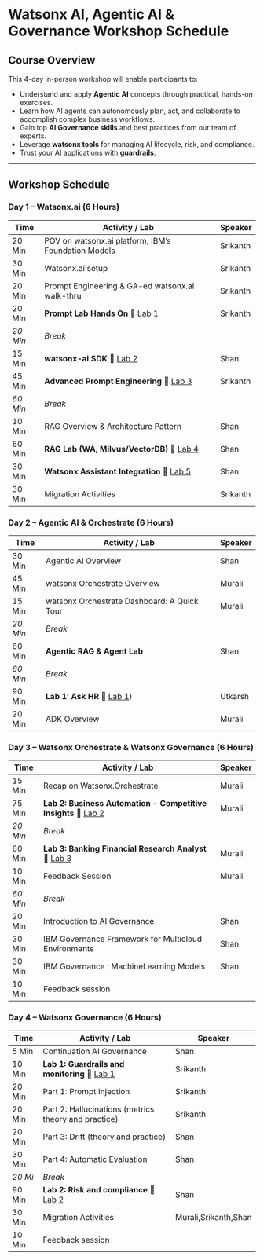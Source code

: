 # Watsonx AI, Agentic AI & Governance Workshop Schedule

## Course Overview
This 4-day in-person workshop will enable participants to:  
- Understand and apply **Agentic AI** concepts through practical, hands-on exercises.  
- Learn how AI agents can autonomously plan, act, and collaborate to accomplish complex business workflows.  
- Gain top **AI Governance skills** and best practices from our team of experts.  
- Leverage **watsonx tools** for managing AI lifecycle, risk, and compliance.  
- Trust your AI applications with **guardrails**.

---

## Workshop Schedule

### Day 1 – Watsonx.ai (6 Hours)
| Time | Activity / Lab | Speaker
|------|----------------|---------|
| 20 Min | POV on watsonx.ai platform, IBM’s Foundation Models | Srikanth
| 30 Min | Watsonx.ai setup |  Srikanth
| 20 Min | Prompt Engineering & GA-ed watsonx.ai walk-thru |  Srikanth
| 20 Min | **Prompt Lab Hands On** 🔗 [Lab 1](watsonx.ai/lab-01-prompt-engineering%20new) |  Srikanth
| *20 Min* | *Break* |
| 15 Min | **watsonx-ai SDK** 🔗 [Lab 2](watsonx.ai/lab-03-watsonxai-rest-api) |  Shan
| 45 Min | **Advanced Prompt Engineering** 🔗 [Lab 3](watsonx.ai/lab-02-advanced-prompt-engineering) |  Srikanth
| *60 Min* | *Break* |
| 10 Min | RAG Overview & Architecture Pattern |  Shan
| 60 Min | **RAG Lab (WA, Milvus/VectorDB)** 🔗 [Lab 4](watsonx.ai/lab-04-agentic-rag-milvus) |  Shan
| 30 Min | **Watsonx Assistant Integration** 🔗 [Lab 5](watsonx.ai/lab-05-watson-assistant-integration) |  Shan
| 30 Min | Migration Activities | Srikanth

### Day 2 – Agentic AI & Orchestrate (6 Hours)
| Time | Activity / Lab | Speaker
|------|----------------|---------|
| 30 Min | Agentic AI Overview | Shan
| 45 Min | watsonx Orchestrate Overview | Murali
| 15 Min | watsonx Orchestrate Dashboard: A Quick Tour | Murali
| *20 Min* | *Break* |
| 60 Min | **Agentic RAG & Agent Lab** | Shan
| *60 Min* | *Break* |
| 90 Min | **Lab 1: Ask HR** 🔗 [Lab 1](agentic-ai/usecases/ask-hr)) | Utkarsh
| 20 Min | ADK Overview | Murali

### Day 3 – Watsonx Orchestrate & Watsonx Governance (6 Hours)
| Time | Activity / Lab | Speaker
|------|----------------|---------|
| 15 Min | Recap on Watsonx.Orchestrate | Murali
| 75 Min | **Lab 2: Business Automation - Competitive Insights** 🔗 [Lab 2](agentic-ai/usecases/business-automation) | Murali
| *20 Min* | *Break* |
| 60 Min | **Lab 3: Banking Financial Research Analyst** 🔗 [Lab 3](agentic-ai/usecases/banking-financial-research-analyst) | Murali
| 10 Min | Feedback Session | Murali
| *60 Min* | *Break* |
| 20 Min | Introduction to AI Governance | Shan
| 30 Min | IBM Governance Framework for Multicloud Environments | Shan
| 30 Min | IBM Governance :  MachineLearning Models | Shan
| 10 Min | Feedback session | 

### Day 4 – Watsonx Governance (6 Hours)
| Time | Activity / Lab | Speaker
|------|----------------|---------|
| 5 Min  | Continuation AI Governance | Shan
| 10 Min | **Lab 1: Guardrails and monitoring** 🔗 [Lab 1](governance/labs/monitoring-and-guardrails) | Srikanth
| 20 Min | Part 1: Prompt Injection | Srikanth
| 20 Min | Part 2: Hallucinations (metrics theory and practice) | Srikanth
| 20 Min | Part 3: Drift (theory and practice) | Shan
| 30 Min | Part 4: Automatic Evaluation | Shan
| *20 Mi* | *Break* |
| 90 Min | **Lab 2: Risk and compliance** 🔗 [Lab 2](governance/labs/risk-and-compliance) | Shan
| 30 Min | Migration Activities | Murali,Srikanth,Shan
| 10 Min | Feedback session | 
